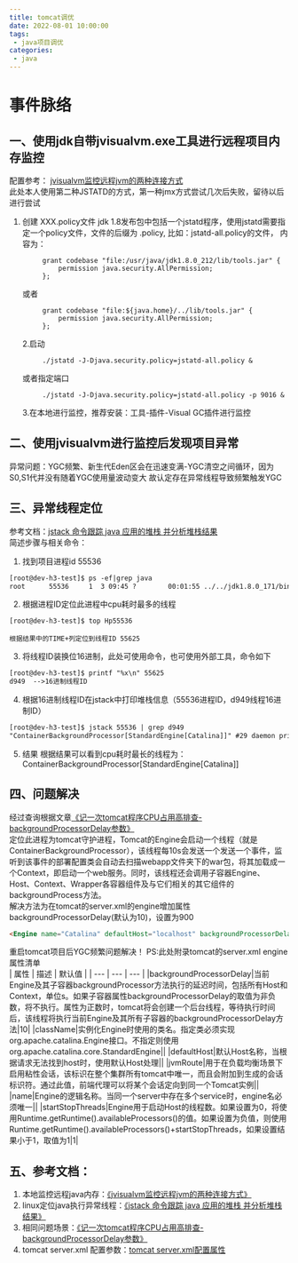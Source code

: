 ```yaml
---
title: tomcat调优
date: 2022-08-01 10:00:00
tags:
 - java项目调优
categories:
 - java
---
```


# 事件脉络 
## 一、使用jdk自带jvisualvm.exe工具进行远程项目内存监控

配置参考：
	<a href="http://t.zoukankan.com/JimmyThomas-p-12123711.html" target="_blank">jvisualvm监控远程jvm的两种连接方式</a>  
	此处本人使用第二种JSTATD的方式，第一种jmx方式尝试几次后失败，留待以后进行尝试
		
1. 创建 XXX.policy文件
	jdk 1.8发布包中包括一个jstatd程序，使用jstatd需要指定一个policy文件，文件的后缀为 .policy,
	比如：jstatd-all.policy的文件，
	内容为：
		
			grant codebase "file:/usr/java/jdk1.8.0_212/lib/tools.jar" {
				permission java.security.AllPermission;
			};
		 
		 
	或者
	
			grant codebase "file:${java.home}/../lib/tools.jar" {
				permission java.security.AllPermission;
			};
	
	2.启动
	
			./jstatd -J-Djava.security.policy=jstatd-all.policy &
			
	或者指定端口
	
			./jstatd -J-Djava.security.policy=jstatd-all.policy -p 9016 &
			
	3.在本地进行监控，推荐安装：工具-插件-Visual GC插件进行监控

## 二、使用jvisualvm进行监控后发现项目异常
异常问题：YGC频繁、新生代Eden区会在迅速变满-YGC清空之间循环，因为S0,S1代并没有随着YGC使用量波动变大
故认定存在异常线程导致频繁触发YGC
## 三、异常线程定位
参考文档：<a href="https://blog.csdn.net/ocean73737/article/details/78212663?spm=1001.2101.3001.6661.1&utm_medium=distribute.pc_relevant_t0.none-task-blog-2%7Edefault%7ECTRLIST%7Edefault-1-78212663-blog-122377202.pc_relevant_multi_platform_featuressortv2dupreplace&depth_1-utm_source=distribute.pc_relevant_t0.none-task-blog-2%7Edefault%7ECTRLIST%7Edefault-1-78212663-blog-122377202.pc_relevant_multi_platform_featuressortv2dupreplace&utm_relevant_index=1" target="_blank">jstack 命令跟踪 java 应用的堆栈 并分析堆栈结果</a>  
简述步骤与相关命令：  
1. 找到项目进程id  55536
``` html
[root@dev-h3-test]$ ps -ef|grep java
root      55536     1  3 09:45 ?        00:01:55 ../../jdk1.8.0_171/bin/java -Djava.util.lo...
```
2. 根据进程ID定位此进程中cpu耗时最多的线程
``` html
[root@dev-h3-test]$ top Hp55536
```
	根据结果中的TIME+列定位到线程ID 55625
3. 将线程ID装换位16进制，此处可使用命令，也可使用外部工具，命令如下
``` html
[root@dev-h3-test]$ printf "%x\n" 55625
d949  -->16进制线程ID
```
4. 根据16进制线程ID在jstack中打印堆栈信息（55536进程ID，d949线程16进制ID）
``` html
[root@dev-h3-test]$ jstack 55536 | grep d949
"ContainerBackgroundProcessor[StandardEngine[Catalina]]" #29 daemon prio=5 os_prio=0 tid=0x00007f8b941b9000 nid=0xd949 waiting on condition [0x00007f8b5cd7b000]
```
5. 结果
根据结果可以看到cpu耗时最长的线程为：ContainerBackgroundProcessor[StandardEngine[Catalina]]
## 四、问题解决
经过查询根据文章<a href="https://blog.csdn.net/loophome/article/details/100693030" target="_blank">《记一次tomcat程序CPU占用高排查-backgroundProcessorDelay参数》</a>  
定位此进程为tomcat守护进程，Tomcat的Engine会启动一个线程（就是ContainerBackgroundProcessor），该线程每10s会发送一个发送一个事件，监听到该事件的部署配置类会自动去扫描webapp文件夹下的war包，将其加载成一个Context，即启动一个web服务。同时，该线程还会调用子容器Engine、Host、Context、Wrapper各容器组件及与它们相关的其它组件的backgroundProcess方法。  
解决方法为在tomcat的server.xml的engine增加属性backgroundProcessorDelay(默认为10)，设置为900
``` html
<Engine name="Catalina" defaultHost="localhost" backgroundProcessorDelay="900">
```
重启tomcat项目后YGC频繁问题解决！
PS:此处附录tomcat的server.xml engine属性清单  
| 属性 | 描述 | 默认值 |
| --- | --- | --- |
|backgroundProcessorDelay|当前Engine及其子容器backgroundProcessor方法执行的延迟时间，包括所有Host和Context，单位s。如果子容器属性backgroundProcessorDelay的取值为非负数，将不执行。属性为正数时，tomcat将会创建一个后台线程，等待执行时间后，该线程将执行当前Engine及其所有子容器的backgroundProcessorDelay方法|10|
|className|实例化Engine时使用的类名。指定类必须实现org.apache.catalina.Engine接口。不指定则使用org.apache.catalina.core.StandardEngine||
|defaultHost|默认Host名称，当根据请求无法找到host时，使用默认Host处理||
|jvmRoute|用于在负载均衡场景下启用粘性会话，该标识在整个集群所有tomcat中唯一，而且会附加到生成的会话标识符。通过此值，前端代理可以将某个会话定向到同一个Tomcat实例||
|name|Engine的逻辑名称。当同一个server中存在多个service时，engine名必须唯一||
|startStopThreads|Engine用于启动Host的线程数。如果设置为0，将使用Runtime.getRuntime().availableProcessors()的值。如果设置为负值，则使用Runtime.getRuntime().availableProcessors()+startStopThreads，如果设置结果小于1，取值为1|1|  
## 五、参考文档：
1. 本地监控远程java内存：<a href="http://t.zoukankan.com/JimmyThomas-p-12123711.html" target="_blank">《jvisualvm监控远程jvm的两种连接方式》</a> 
2. linux定位java执行异常线程：<a href="https://blog.csdn.net/ocean73737/article/details/78212663?spm=1001.2101.3001.6661.1&utm_medium=distribute.pc_relevant_t0.none-task-blog-2%7Edefault%7ECTRLIST%7Edefault-1-78212663-blog-122377202.pc_relevant_multi_platform_featuressortv2dupreplace&depth_1-utm_source=distribute.pc_relevant_t0.none-task-blog-2%7Edefault%7ECTRLIST%7Edefault-1-78212663-blog-122377202.pc_relevant_multi_platform_featuressortv2dupreplace&utm_relevant_index=1" target="_blank">《jstack 命令跟踪 java 应用的堆栈 并分析堆栈结果》</a>  
3. 相同问题场景：<a href="https://blog.csdn.net/loophome/article/details/100693030" target="_blank">《记一次tomcat程序CPU占用高排查-backgroundProcessorDelay参数》</a>  
4. tomcat server.xml 配置参数：<a href="https://www.cnblogs.com/zh-dream/p/13621743.html" target="_blank">tomcat server.xml配置属性</a>
	